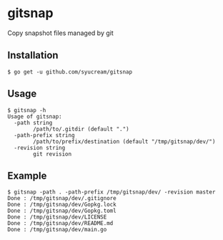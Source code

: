 # gitsnap

Copy snapshot files managed by git

## Installation

```
$ go get -u github.com/syucream/gitsnap
```

## Usage

```
$ gitsnap -h
Usage of gitsnap:
  -path string
        /path/to/.gitdir (default ".")
  -path-prefix string
        /path/to/prefix/destination (default "/tmp/gitsnap/dev/")
  -revision string
        git revision
```

## Example

```
$ gitsnap -path . -path-prefix /tmp/gitsnap/dev/ -revision master
Done : /tmp/gitsnap/dev/.gitignore
Done : /tmp/gitsnap/dev/Gopkg.lock
Done : /tmp/gitsnap/dev/Gopkg.toml
Done : /tmp/gitsnap/dev/LICENSE
Done : /tmp/gitsnap/dev/README.md
Done : /tmp/gitsnap/dev/main.go
```
